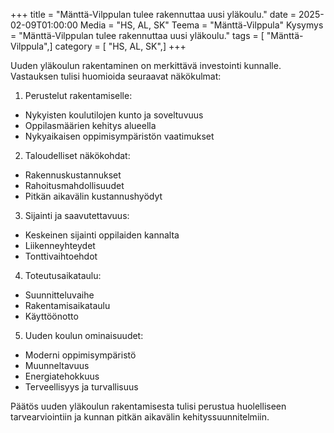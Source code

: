 +++
title = "Mänttä-Vilppulan tulee rakennuttaa uusi yläkoulu."
date = 2025-02-09T01:00:00
Media = "HS, AL, SK"
Teema = "Mänttä-Vilppula"
Kysymys = "Mänttä-Vilppulan tulee rakennuttaa uusi yläkoulu."
tags = [ "Mänttä-Vilppula",]
category = [ "HS, AL, SK",]
+++

Uuden yläkoulun rakentaminen on merkittävä investointi kunnalle. Vastauksen tulisi huomioida seuraavat näkökulmat:

1. Perustelut rakentamiselle:
- Nykyisten koulutilojen kunto ja soveltuvuus
- Oppilasmäärien kehitys alueella
- Nykyaikaisen oppimisympäristön vaatimukset

2. Taloudelliset näkökohdat:
- Rakennuskustannukset
- Rahoitusmahdollisuudet
- Pitkän aikavälin kustannushyödyt

3. Sijainti ja saavutettavuus:
- Keskeinen sijainti oppilaiden kannalta
- Liikenneyhteydet
- Tonttivaihtoehdot

4. Toteutusaikataulu:
- Suunnitteluvaihe
- Rakentamisaikataulu
- Käyttöönotto

5. Uuden koulun ominaisuudet:
- Moderni oppimisympäristö
- Muunneltavuus
- Energiatehokkuus
- Terveellisyys ja turvallisuus

Päätös uuden yläkoulun rakentamisesta tulisi perustua huolelliseen tarvearviointiin ja kunnan pitkän aikavälin kehityssuunnitelmiin.